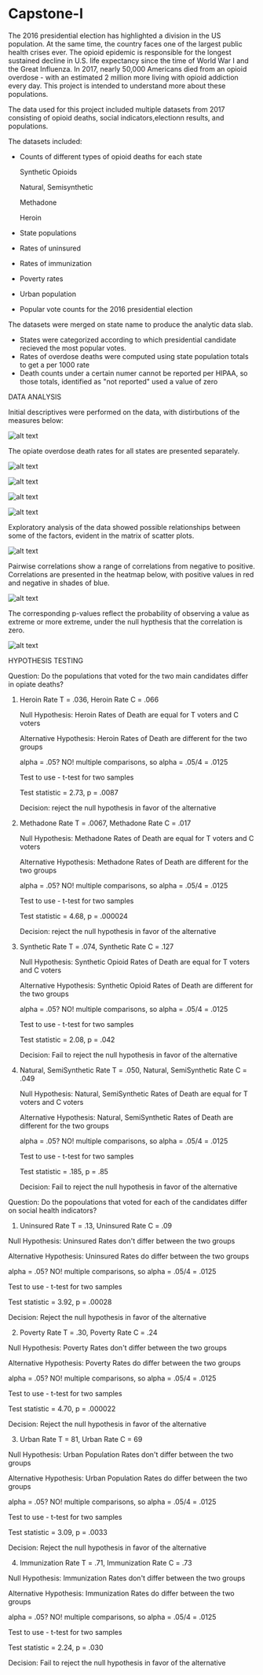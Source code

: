 

# Capstone-I

The 2016 presidential election has highlighted a division in the US population. At the same time, the country faces one of the largest public health crises ever. The opioid epidemic is responsible for the longest sustained decline in U.S. life expectancy since the time of World War I and the Great Influenza. In 2017, nearly 50,000 Americans died from an opioid overdose - with an estimated 2 million more living with opioid addiction every day. This project is intended to understand more about these populations.

The data used for this project included multiple datasets from 2017 consisting of opioid deaths, social indicators,electionn results, and populations.

The datasets included:
  - Counts of different types of opioid deaths for each state 
      
      Synthetic Opioids
      
      Natural, Semisynthetic 
      
      Methadone 
      
      Heroin
      
  - State populations 
  - Rates of uninsured 
  - Rates of immunization
  - Poverty rates 
  - Urban population
  - Popular vote counts for the 2016 presidential election
    
  
The datasets were merged on state name to produce the analytic data slab. 

  - States were categorized according to which presidential candidate recieved the most popular votes.
  - Rates of overdose deaths were computed using state population totals to get a per 1000 rate
  - Death counts under a certain numer cannot be reported per HIPAA, so those totals, identified as "not reported" used a value of zero

DATA ANALYSIS

Initial descriptives were performed on the data, with distirbutions of the measures below:

![alt text](https://github.com/njnagel/Capstone-I/blob/master/img/vardists.png)

The opiate overdose death rates for all states are presented separately.

![alt text](https://github.com/njnagel/Capstone-I/blob/master/img/HeroinbyState.png)

![alt text](https://github.com/njnagel/Capstone-I/blob/master/img/MethbyState.png)

![alt text](https://github.com/njnagel/Capstone-I/blob/master/img/SynthbyState.png)

![alt text](https://github.com/njnagel/Capstone-I/blob/master/img/NatSemibyState.png)

Exploratory analysis of the data showed possible relationships between some of the factors, evident in the matrix of scatter plots.


![alt text](https://github.com/njnagel/Capstone-I/blob/master/img/scattermatrixreducednum.png)




Pairwise correlations show a range of correlations from negative to positive. Correlations are presented in the heatmap below, with positive values in red and negative in shades of blue.



![alt text](https://github.com/njnagel/Capstone-I/blob/master/img/corrheatmapwnums.png)


The corresponding p-values reflect the probability of observing a value as extreme or more extreme, under the null hypthesis that the correlation is zero. 


![alt text](https://github.com/njnagel/Capstone-I/blob/master/img/corrheatmapwpvalues.png)


HYPOTHESIS TESTING

Question: Do the populations that voted for the two main candidates differ in opiate deaths?

1.  Heroin Rate T = .036, Heroin Rate C = .066

    Null Hypothesis: Heroin Rates of Death are equal for T voters and C voters
    
    Alternative Hypothesis: Heroin Rates of Death are different for the two groups
    
    alpha = .05? NO! multiple comparisons, so alpha = .05/4 = .0125
    
    Test to use - t-test for two samples
    
    Test statistic = 2.73, p = .0087
    
    Decision: reject the null hypothesis in favor of the alternative
    
2. Methadone Rate T = .0067, Methadone Rate C = .017


    Null Hypothesis: Methadone Rates of Death are equal for T voters and C voters
    
    Alternative Hypothesis: Methadone Rates of Death are different for the two groups
    
    alpha = .05? NO! multiple comparisons, so alpha = .05/4 = .0125
    
    Test to use - t-test for two samples
    
    Test statistic = 4.68, p = .000024
    
    Decision: reject the null hypothesis in favor of the alternative
    
3. Synthetic Rate T = .074, Synthetic Rate C = .127    


    Null Hypothesis: Synthetic Opioid Rates of Death are equal for T voters and C voters
    
    Alternative Hypothesis: Synthetic Opioid Rates of Death are different for the two groups
    
    alpha = .05? NO! multiple comparisons, so alpha = .05/4 = .0125
    
    Test to use - t-test for two samples
    
    Test statistic = 2.08, p = .042
    
    Decision: Fail to reject the null hypothesis in favor of the alternative
    
4. Natural, SemiSynthetic Rate T = .050, Natural, SemiSynthetic Rate C = .049 


    Null Hypothesis: Natural, SemiSynthetic Rates of Death are equal for T voters and C voters
    
    Alternative Hypothesis: Natural, SemiSynthetic Rates of Death are different for the two groups
    
    alpha = .05? NO! multiple comparisons, so alpha = .05/4 = .0125
    
    Test to use - t-test for two samples
    
    Test statistic = .185, p = .85
    
    Decision: Fail to reject the null hypothesis in favor of the alternative
  
Question: Do the popoulations that voted for each of the candidates differ on social health indicators?

1. Uninsured Rate T = .13, Uninsured Rate C = .09

  Null Hypothesis: Uninsured Rates don't differ between the two groups
  
  Alternative Hypothesis: Uninsured Rates do differ between the two groups
  
  alpha = .05? NO! multiple comparisons, so alpha = .05/4 = .0125
  
  Test to use - t-test for two samples
  
  Test statistic = 3.92, p = .00028
  
  Decision: Reject the null hypothesis in favor of the alternative
  
2. Poverty Rate T = .30, Poverty Rate C = .24

  Null Hypothesis: Poverty Rates don't differ between the two groups
  
  Alternative Hypothesis: Poverty Rates do differ between the two groups
  
  alpha = .05? NO! multiple comparisons, so alpha = .05/4 = .0125
  
  Test to use - t-test for two samples
  
  Test statistic = 4.70, p = .000022
  
  Decision: Reject the null hypothesis in favor of the alternative  
  
3. Urban Rate T = 81, Urban Rate C = 69

  Null Hypothesis: Urban Population Rates don't differ between the two groups
  
  Alternative Hypothesis: Urban Population Rates do differ between the two groups
  
  alpha = .05? NO! multiple comparisons, so alpha = .05/4 = .0125
  
  Test to use - t-test for two samples
  
  Test statistic = 3.09, p = .0033
  
  Decision: Reject the null hypothesis in favor of the alternative  
  
4. Immunization Rate T = .71, Immunization Rate C = .73

  Null Hypothesis: Immunization Rates don't differ between the two groups
  
  Alternative Hypothesis: Immunization Rates do differ between the two groups
  
  alpha = .05? NO! multiple comparisons, so alpha = .05/4 = .0125
  
  Test to use - t-test for two samples
  
  Test statistic = 2.24, p = .030
  
  Decision: Fail to reject the null hypothesis in favor of the alternative  


